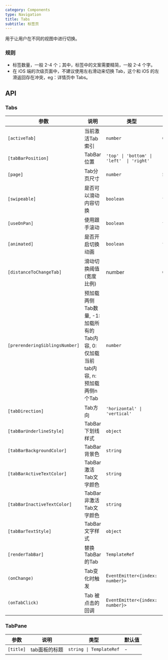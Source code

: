 ```yaml
---
category: Components
type: Navigation
title: Tabs
subtitle: 标签页
---
```



用于让用户在不同的视图中进行切换。

### 规则
- 标签数量，一般 2-4 个；其中，标签中的文案需要精简，一般 2-4 个字。
- 在 iOS 端的次级页面中，不建议使用左右滑动来切换 Tab，这个和 iOS 的左滑返回存在冲突，eg：详情页中 Tabs。


## API

### Tabs

参数 | 说明 | 类型 | 默认值
----|-----|------|------
| `[activeTab]` | 当前激活Tab索引 | `number` | `0` |
| `[tabBarPosition]`  | TabBar位置 | `'top' \| 'bottom' \| 'left'  \| 'right'` | `'top'` |
| `[page]` | Tab分页尺寸 | `number` | `5` |
| `[swipeable]` | 是否可以滑动内容切换 | `boolean` | `true` |
| `[useOnPan]` | 使用跟手滚动 | `boolean` |  `true` |
| `[animated]` | 是否开启切换动画 | `boolean` |  `true` |
| `[distanceToChangeTab]` | 滑动切换阈值(宽度比例) | number | `0.3` |
| `[prerenderingSiblingsNumber]` | 预加载两侧Tab数量, -1: 加载所有的Tab内容, 0: 仅加载当前tab内容, n: 预加载两侧n个Tab | `number` | `-1` |
| `[tabDirection]` | Tab方向 | `'horizontal' \| 'vertical'` | `'horizontal'` |
| `[tabBarUnderlineStyle]` | TabBar下划线样式 | `object` | - |
| `[tabBarBackgroundColor]` | TabBar背景色 | `string` | - |
| `[tabBarActiveTextColor]` | TabBar激活Tab文字颜色 | `string` | - |
| `[tabBarInactiveTextColor]` | TabBar非激活Tab文字颜色 | `string` | - |
| `[tabBarTextStyle]` | TabBar文字样式 | `object` | - |
| `[renderTabBar]` | 替换TabBar的Tab | `TemplateRef` | - |
| `(onChange)` | Tab变化时触发 | `EventEmitter<{index: number}>` | - |
| `(onTabClick)` | Tab 被点击的回调 | `EventEmitter<{index: number}>` | - |

### TabPane

参数 | 说明 | 类型 | 默认值
----|-----|------|------
| `[title]` | tab面板的标题 | `string \| TemplateRef` | - |
